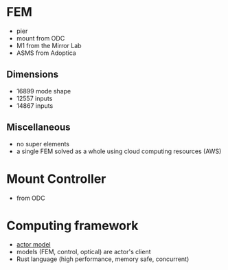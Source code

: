 # FEM

 * pier
 * mount from ODC
 * M1 from the Mirror Lab
 * ASMS from Adoptica

## Dimensions

 * 16899 mode shape
 * 12557 inputs
 * 14867 inputs

## Miscellaneous 
 
 * no super elements
 * a single FEM solved as a whole using cloud computing resources (AWS)

# Mount Controller

 * from ODC

# Computing framework

 * [actor model](https://en.wikipedia.org/wiki/Actor_model)
 * models (FEM, control, optical) are actor's client
 * Rust language (high performance, memory safe, concurrent)

 